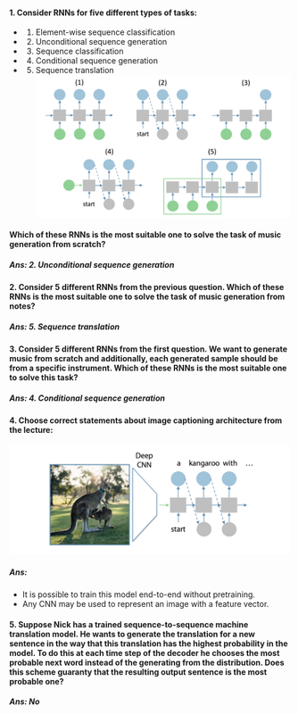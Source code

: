#### 1. Consider RNNs for five different types of tasks:
- 1. Element-wise sequence classification
- 2. Unconditional sequence generation
- 3. Sequence classification
- 4. Conditional sequence generation
- 5. Sequence translation
![alt text](./3.1.jpg)
#### Which of these RNNs is the most suitable one to solve the task of music generation from scratch?
##### Ans: 2. Unconditional sequence generation
#### 2. Consider 5 different RNNs from the previous question. Which of these RNNs is the most suitable one to solve the task of music generation from notes?
##### Ans: 5. Sequence translation
#### 3. Consider 5 different RNNs from the first question. We want to generate music from scratch and additionally, each generated sample should be from a specific instrument. Which of these RNNs is the most suitable one to solve this task?
##### Ans: 4. Conditional sequence generation
#### 4. Choose correct statements about image captioning architecture from the lecture:
![alt text](./3.2.jpg)
##### Ans: 
- It is possible to train this model end-to-end without pretraining.
- Any CNN may be used to represent an image with a feature vector.
#### 5. Suppose Nick has a trained sequence-to-sequence machine translation model. He wants to generate the translation for a new sentence in the way that this translation has the highest probability in the model. To do this at each time step of the decoder he chooses the most probable next word instead of the generating from the distribution. Does this scheme guaranty that the resulting output sentence is the most probable one?
##### Ans: No